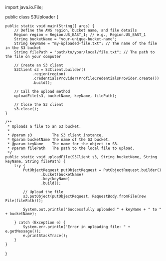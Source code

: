 

import java.io.File;

public class S3Uploader {

    public static void main(String[] args) {
        // Define the AWS region, bucket name, and file details
        Region region = Region.US_EAST_1; // e.g., Region.US_EAST_1
        String bucketName = "your-unique-bucket-name";
        String keyName = "my-uploaded-file.txt"; // The name of the file in the S3 bucket
        String filePath = "path/to/your/local/file.txt"; // The path to the file on your computer

        // Create an S3 client
        S3Client s3 = S3Client.builder()
                .region(region)
                .credentialsProvider(ProfileCredentialsProvider.create())
                .build();

        // Call the upload method
        uploadFile(s3, bucketName, keyName, filePath);

        // Close the S3 client
        s3.close();
    }

    /**
     * Uploads a file to an S3 bucket.
     *
     * @param s3         The S3 client instance.
     * @param bucketName The name of the S3 bucket.
     * @param keyName    The name for the object in S3.
     * @param filePath   The path to the local file to upload.
     */
    public static void uploadFile(S3Client s3, String bucketName, String keyName, String filePath) {
        try {
            PutObjectRequest putObjectRequest = PutObjectRequest.builder()
                    .bucket(bucketName)
                    .key(keyName)
                    .build();

            // Upload the file
            s3.putObject(putObjectRequest, RequestBody.fromFile(new File(filePath)));

            System.out.println("Successfully uploaded " + keyName + " to " + bucketName);

        } catch (Exception e) {
            System.err.println("Error in uploading file: " + e.getMessage());
            e.printStackTrace();
        }
    }
}









